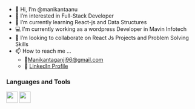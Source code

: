 * 👋 Hi, I’m @manikantaanu
* 👀 I’m interested in Full-Stack Developer 
* 🌱 I’m currently learning React-js and Data Structures 
* :computer: I'm currently working as a wordpress Developer in Mavin Infotech
* 💞️ I’m looking to collaborate on React Js Projects and Problem Solving Skills
* 📫 How to reach me ...
    * :email:Manikantaganji96@gmail.com
    * :necktie: [LinkedIn Profile](linkedin.com/in/manikanta-mani-662b16a8/)

<!---
manikantaanu/manikantaanu is a ✨ special ✨ repository because its `README.md` (this file) appears on your GitHub profile.
You can click the Preview link to take a look at your changes.
--->
### Languages and Tools ###

<code><img height="30" src="https://cdn.worldvectorlogo.com/logos/html5.svg"></code>
<code><img height="30" src="https://upload.wikimedia.org/wikipedia/commons/a/a7/React-icon.svg"></code>
